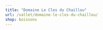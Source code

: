 ```yaml
---
title: "Domaine Le Clos du Chaillou"
url: /vallet/domaine-le-clos-du-chaillou/
shop: boissons
---
```

